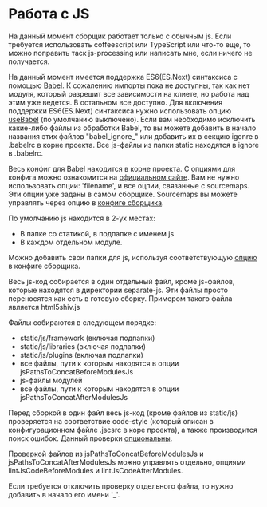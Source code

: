 # Работа с JS


На данный момент сборщик работает только с обычным js. Если требуется использовать coffeescript или TypeScript или что-то еще, то можно поправить таск js-processing или написать мне, если ничего не получается.

На данный момент имеется поддержка ES6(ES.Next) синтаксиса с помощью [Babel](https://babeljs.io/). К сожалению импорты пока не доступны, так как нет модуля, который разрешит все зависимости на клиете, но работа над этим уже ведется. В остальном все доступно. Для включения поддержки ES6(ES.Next) синтаксиса нужно использовать опцию [useBabel](options.md#usebabel) (по умолчанию выключено). Если вам необходимо исключить какие-либо файлы из обработки Babel, то вы можете добавить в начало названия этих файлов "babel_ignore_" или добавить их в секцию igonre в .babelrc в корне проекта. Все js-файлы из папки static находятся в ignore в .babelrc.

Весь конфиг для Babel находится в корне проекта. С опциями для конфига можно ознакомится на [официальном сайте](https://babeljs.io/docs/usage/options/). Вам не нужно использовать опции: 'filename', и все оцпии, связанные с sourcemaps. Эти опции уже заданы в самом сборщике. Sourcemaps вы можете управлять через опцию в [конфиге сборщика](options.md#sourcemaps).

По умолчанию js находится в 2-ух местах:

* В папке со статикой, в подпапке с именем js
* В каждом отдельном модуле.

Можно добавить свои папки для js, используя соответствующую [опцию](options.md#jspathstoconcatbeforemodulesjs-%D0%B8-jspathstoconcataftermodulesjs) в конфиге сборщика.

Весь js-код собирается в один отдельный файл, кроме js-файлов, которые находятся в директории separate-js. Эти файлы просто переносятся как есть в готовую сборку. Примером такого файла является html5shiv.js

Файлы собираются в следующем порядке:

* static/js/framework (включая подпапки)
* static/js/libraries (включая подпапки)
* static/js/plugins (включая подпапки)
* все файлы, пути к которым находятся в опции jsPathsToConcatBeforeModulesJs
* js-файлы модулей
* все файлы, пути к которым находятся в опции jsPathsToConcatAfterModulesJs

Перед сборкой в один файл весь js-код (кроме файлов из static/js) проверяется на соответствие code-style (который описан в конфигурационном файле .jscsrc в коре проекта), а также производится поиск ошибок. Данный проверки [опциональны](options.md#usejslintandhint).

Проверкой файлов из jsPathsToConcatBeforeModulesJs и jsPathsToConcatAfterModulesJs можно управлять отдельно, опциями lintJsCodeBeforeModules и lintJsCodeAfterModules.

Если требуется отключить проверку отдельного файла, то нужно добавить в начало его имени '_'.
